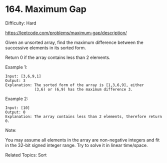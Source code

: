 # 164. Maximum Gap

Difficulty: Hard

https://leetcode.com/problems/maximum-gap/description/

Given an unsorted array, find the maximum difference between the successive elements in its sorted form.

Return 0 if the array contains less than 2 elements.

Example 1:
```
Input: [3,6,9,1]
Output: 3
Explanation: The sorted form of the array is [1,3,6,9], either
             (3,6) or (6,9) has the maximum difference 3.
```
Example 2:
```
Input: [10]
Output: 0
Explanation: The array contains less than 2 elements, therefore return 0.
```
Note:

You may assume all elements in the array are non-negative integers and fit in the 32-bit signed integer range.
Try to solve it in linear time/space.

Related Topics: Sort
